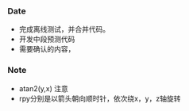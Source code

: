 ### Date
- 完成离线测试，并合并代码。
- 开发中段预测代码
- 需要确认的内容，

### Note
- atan2(y,x) 注意
- rpy分别是以箭头朝向顺时针，依次绕x，y，z轴旋转